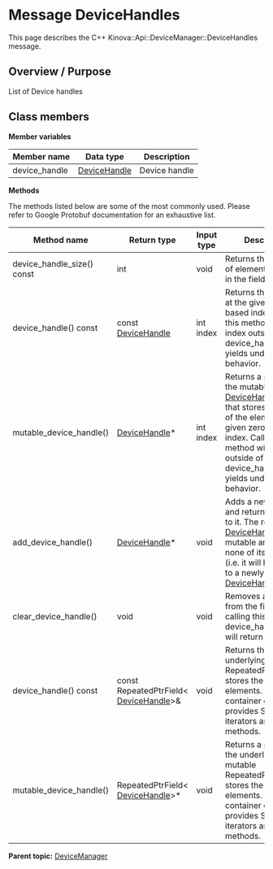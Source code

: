 # Message DeviceHandles

This page describes the C++ Kinova::Api::DeviceManager::DeviceHandles message.

## Overview / Purpose

List of Device handles

## Class members

 **Member variables** 

|Member name|Data type|Description|
|-----------|---------|-----------|
|device\_handle| [DeviceHandle](msg_Common_DeviceHandle.md#)|Device handle|

 **Methods** 

The methods listed below are some of the most commonly used. Please refer to Google Protobuf documentation for an exhaustive list.

|Method name|Return type|Input type|Description|
|-----------|-----------|----------|-----------|
|device\_handle\_size\(\) const|int|void|Returns the number of elements currently in the field.|
|device\_handle\(\) const|const [DeviceHandle](msg_Common_DeviceHandle.md#)|int index|Returns the element at the given zero-based index. Calling this method with index outside of \[0, device\_handle\_size\(\)\) yields undefined behavior.|
|mutable\_device\_handle\(\)| [DeviceHandle](msg_Common_DeviceHandle.md#)\*|int index|Returns a pointer to the mutable [DeviceHandle](msg_Common_DeviceHandle.md#) object that stores the value of the element at the given zero-based index. Calling this method with index outside of \[0, device\_handle\_size\(\)\) yields undefined behavior.|
|add\_device\_handle\(\)| [DeviceHandle](msg_Common_DeviceHandle.md#)\*|void|Adds a new element and returns a pointer to it. The returned [DeviceHandle](msg_Common_DeviceHandle.md#) is mutable and will have none of its fields set \(i.e. it will be identical to a newly-allocated [DeviceHandle](msg_Common_DeviceHandle.md#)\).|
|clear\_device\_handle\(\)|void|void|Removes all elements from the field. After calling this, device\_handle\_size\(\) will return zero.|
|device\_handle\(\) const|const RepeatedPtrField< [DeviceHandle](msg_Common_DeviceHandle.md#)\>&|void|Returns the underlying RepeatedPtrField that stores the field's elements. This container class provides STL-like iterators and other methods.|
|mutable\_device\_handle\(\)|RepeatedPtrField< [DeviceHandle](msg_Common_DeviceHandle.md#)\>\*|void|Returns a pointer to the underlying mutable RepeatedPtrField that stores the field's elements. This container class provides STL-like iterators and other methods.|

**Parent topic:** [DeviceManager](../references/summary_DeviceManager.md)

